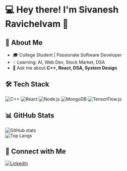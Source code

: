 # 💻 Hey there! I'm Sivanesh Ravichelvam 👋  

## 🚀 About Me
- 🎓 College Student | Passionate Software Developer  
- 💡 Learning: AI, Web Dev, Stock Market, DSA    
- 💬 Ask me about **C++, React, DSA, System Design**  

## 🛠 Tech Stack
![C++](https://img.shields.io/badge/-C++-00599C?style=flat&logo=cplusplus&logoColor=white)
![React](https://img.shields.io/badge/-React-61DAFB?style=flat&logo=react&logoColor=white)
![Node.js](https://img.shields.io/badge/-Node.js-339933?style=flat&logo=node.js&logoColor=white)
![MongoDB](https://img.shields.io/badge/-MongoDB-4EA94B?style=flat&logo=mongodb&logoColor=white)
![TensorFlow.js](https://img.shields.io/badge/-TensorFlow.js-FF6F00?style=flat&logo=tensorflow&logoColor=white)

## 📊 GitHub Stats  
![GitHub stats](https://github-readme-stats.vercel.app/api?username=your-username&show_icons=true&theme=dark)  
![Top Langs](https://github-readme-stats.vercel.app/api/top-langs/?username=your-username&layout=compact)  

## 🔗 Connect with Me  
[![LinkedIn](https://img.shields.io/badge/-LinkedIn-0077B5?style=flat&logo=linkedin&logoColor=white)](www.linkedin.com/in/sivanesh10)
